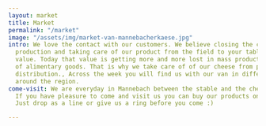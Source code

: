 ```yaml
---
layout: market
title: Market
permalink: "/market"
image: "/assets/img/market-van-mannebacherkaese.jpg"
intro: We love the contact with our customers. We believe closing the circle of food
  production and taking care of our product from the field to your table has an extreme
  value. Today that value is getting more and more lost in mass production and consumption
  of alimentary goods. That is why we take care of of our cheese from production to
  distribution., Across the week you will find us with our van in different markets
  around the region.
come-visit: We are everyday in Mannebach between the stable and the cheese laboratory.
  If you have pleasure to come and visit us you can buy our products on location.
  Just drop as a line or give us a ring before you come :)

---
```

